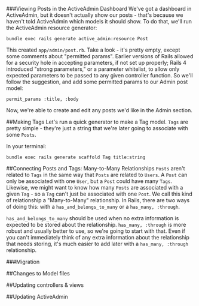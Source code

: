 ###Viewing Posts in the ActiveAdmin Dashboard
We've got a dashboard in ActiveAdmin, but it doesn't actually show our posts - that's because we haven't told ActiveAdmin which models it should show. To do that, we'll run the ActiveAdmin resource generator:

```
bundle exec rails generate active_admin:resource Post
```

This created `app/admin/post.rb`. Take a look - it's pretty empty, except some comments about "permitted params". Earlier versions of Rails allowed for a security hole in accepting parameters, if not set up properly; Rails 4 introduced "strong parameters," or a parameter whitelist, to allow only expected parameters to be passed to any given controller function. So we'll follow the suggestion, and add some permitted params to our Admin post model:

```
permit_params :title, :body
```

Now, we're able to create and edit any posts we'd like in the Admin section.

##Making Tags
Let's run a quick generator to make a Tag model. `Tags` are pretty simple - they're just a string that we're later going to associate with some `Posts`.

In your terminal:
```
bundle exec rails generate scaffold Tag title:string
```

##Connecting Posts and Tags: Many-to-Many Relationships
`Posts` aren't related to `Tags` in the same way that `Posts` are related to `Users`. A `Post` can only be associated with one `User`, but a `Post` could have many `Tags`. Likewise, we might want to know how many `Posts` are associated with a given `Tag` - so a `Tag` can't just be associated with one `Post`. We call this kind of relationship a "Many-to-Many" relationship. In Rails, there are two ways of doing this: with a `has_and_belongs_to_many` or a `has_many, :through`.

`has_and_belongs_to_many` should be used when no extra information is expected to be stored about the relationship. `has_many, :through` is more robust and usually better to use, so we're going to start with that. Even if you can't immediately think of any extra information about the relationship that needs storing, it's much easier to add later with a `has_many, :through` relationship.

###Migration

##Changes to Model files

##Updating controllers & views

##Updating ActiveAdmin
